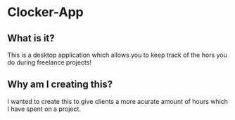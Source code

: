 # Clocker-App

## What is it?

This is a desktop application which allows you to keep track of the hors you do during freelance projects!

## Why am I creating this?

I wanted to create this to give clients a more acurate amount of hours which I have spent on a project.